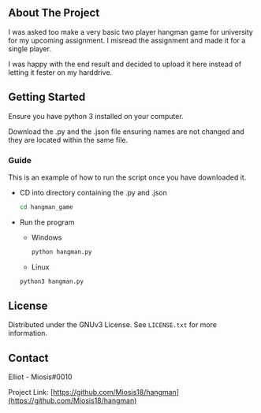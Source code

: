 <!-- ABOUT THE PROJECT -->
## About The Project

I was asked too make a very basic two player hangman game for university for my upcoming assignment. I misread the assignment and made it for a single player.<br>

I was happy with the end result and decided to upload it here instead of letting it fester on my harddrive.



<!-- GETTING STARTED -->
## Getting Started

Ensure you have python 3 installed on your computer.

Download the .py and the .json file ensuring names are not changed and they are located within the same file.

### Guide

This is an example of how to run the script once you have downloaded it.
* CD into directory containing the .py and .json
  ```sh
  cd hangman_game
  ```
  
* Run the program
  * Windows
    ```sh
    python hangman.py
    ```
  
  * Linux
  ```sh
  python3 hangman.py
  ```



<!-- LICENSE -->
## License

Distributed under the GNUv3 License. See `LICENSE.txt` for more information.




<!-- CONTACT -->
## Contact

Elliot - Miosis#0010

Project Link: [https://github.com/Miosis18/hangman](https://github.com/Miosis18/hangman)


